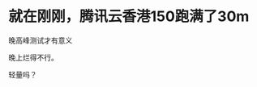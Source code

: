 # 就在刚刚，腾讯云香港150跑满了30m


晚高峰测试才有意义

晚上烂得不行。<img id="aimg_H4RSR" onclick="zoom(this, this.src, 0, 0, 0)" class="zoom" src="https://cdn.jsdelivr.net/gh/hishis/forum-master/public/images/patch.gif" onmouseover="img_onmouseoverfunc(this)" onload="thumbImg(this)" border="0" alt="" />

轻量吗？
